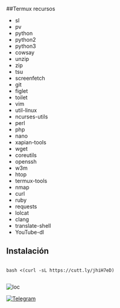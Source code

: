 ##Termux recursos



+ sl
+ pv
+ python
+ python2
+ python3
+ cowsay
+ unzip
+ zip
+ tsu
+ screenfetch
+ git
+ figlet
+ toilet
+ vim
+ util-linux
+ ncurses-utils
+ perl
+ php
+ nano
+ xapian-tools
+ wget
+ coreutils
+ openssh
+ w3m
+ htop
+ termux-tools
+ nmap
+ curl
+ ruby
+ requests
+ lolcat
+ clang
+ translate-shell
+ YouTube-dl




## Instalación
```

bash <(curl -sL https://cutt.ly/jhiH7eD)


```
![loc](https://scontent.fmex13-1.fna.fbcdn.net/v/t1.0-9/127525933_759590734628992_3910210505872181300_n.png?_nc_cat=101&ccb=2&_nc_sid=2d5d41&efg=eyJpIjoidCJ9&_nc_eui2=AeEjbeQVJTxRupl0upMyb-7swA75FQdW4unADvkVB1bi6an9ATDOjifmcEXLN9eNeTAegMMh8Rz7HUrWRrdyRSmi&_nc_ohc=MaWULQw8GXwAX8w6T4W&_nc_ht=scontent.fmex13-1.fna&oh=c8fec792649413943504d398a7caf9ce&oe=5FE35B1D)

[![Telegram](https://img.shields.io/badge/-TELEGRAM-2CA5E0?style=for-the-badge&logo=telegram&logoColor=white)](https://t.me/termux_tutoriales)
